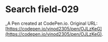 # Search field-029
 _A Pen created at CodePen.io. Original URL: [https://codepen.io/vinod2305/pen/OJLzKeG](https://codepen.io/vinod2305/pen/OJLzKeG).

 